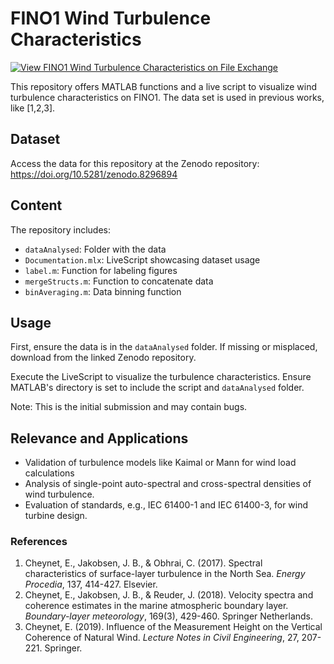 <h1>FINO1 Wind Turbulence Characteristics</h1>

[![View FINO1 Wind Turbulence Characteristics on File Exchange](https://www.mathworks.com/matlabcentral/images/matlab-file-exchange.svg)](https://se.mathworks.com/matlabcentral/fileexchange/134446-fino1-wind-turbulence-characteristics)

<p>
This repository offers MATLAB functions and a live script to visualize wind turbulence characteristics on FINO1. The data set is used in previous works, like [1,2,3].
</p>

<h2>Dataset</h2>
<p>
Access the data for this repository at the Zenodo repository: <a href="https://doi.org/10.5281/zenodo.8296894">https://doi.org/10.5281/zenodo.8296894</a>
</p>

<h2>Content</h2>
<p>The repository includes:</p>
<ul>
    <li><code>dataAnalysed</code>: Folder with the data</li>
    <li><code>Documentation.mlx</code>: LiveScript showcasing dataset usage</li>
    <li><code>label.m</code>: Function for labeling figures</li>
    <li><code>mergeStructs.m</code>: Function to concatenate data</li>
    <li><code>binAveraging.m</code>: Data binning function</li>
</ul>

<h2>Usage</h2>
<p>
First, ensure the data is in the <code>dataAnalysed</code> folder. If missing or misplaced, download from the linked Zenodo repository.
</p>

<p>
Execute the LiveScript to visualize the turbulence characteristics. Ensure MATLAB's directory is set to include the script and <code>dataAnalysed</code> folder.
</p>

<p>
Note: This is the initial submission and may contain bugs.
</p>

<h2>Relevance and Applications</h2>
<ul>
    <li>Validation of turbulence models like Kaimal or Mann for wind load calculations </li>
    <li>Analysis of single-point auto-spectral and cross-spectral densities of wind turbulence.</li>
    <li>Evaluation of standards, e.g., IEC 61400-1 and IEC 61400-3, for wind turbine design.</li>
</ul>

<h3>References</h3>
<ol>
    <li>Cheynet, E., Jakobsen, J. B., &amp; Obhrai, C. (2017). Spectral characteristics of surface-layer turbulence in the North Sea. <i>Energy Procedia</i>, 137, 414-427. Elsevier.</li>
    <li>Cheynet, E., Jakobsen, J. B., &amp; Reuder, J. (2018). Velocity spectra and coherence estimates in the marine atmospheric boundary layer. <i>Boundary-layer meteorology</i>, 169(3), 429-460. Springer Netherlands.</li>
    <li>Cheynet, E. (2019). Influence of the Measurement Height on the Vertical Coherence of Natural Wind. <i>Lecture Notes in Civil Engineering</i>, 27, 207-221. Springer.</li>
</ol>

